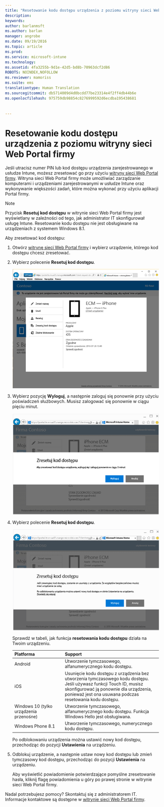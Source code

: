 ```yaml
---
title: "Resetowanie kodu dostępu urządzenia z poziomu witryny sieci Web Portal firmy | Microsoft Docs"
description: 
keywords: 
author: barlanmsft
ms.author: barlan
manager: angrobe
ms.date: 09/19/2016
ms.topic: article
ms.prod: 
ms.service: microsoft-intune
ms.technology: 
ms.assetid: 4fa3255b-9d1e-42d5-bd8b-70963dcf2d86
ROBOTS: NOINDEX,NOFOLLOW
ms.reviewer: mamoriss
ms.suite: ems
translationtype: Human Translation
ms.sourcegitcommit: db5714009d4d0bcdd77be23314e4f2ff4db44b6e
ms.openlocfilehash: 975759db98854c8276999592d6ecdba195438681


---
```



# <a name="reset-your-device-passcode-from-the-company-portal-website"></a>Resetowanie kodu dostępu urządzenia z poziomu witryny sieci Web Portal firmy

Jeśli utracisz numer PIN lub kod dostępu urządzenia zarejestrowanego w usłudze Intune, możesz zresetować go przy użyciu [witryny sieci Web Portal firmy](http://portal.manage.microsoft.com). Witryna sieci Web Portal firmy może umożliwiać zarządzanie komputerami i urządzeniami zarejestrowanymi w usłudze Intune oraz wykonywanie większości zadań, które można wykonać przy użyciu aplikacji Portal firmy.

> [!NOTE]
> Przycisk **Resetuj kod dostępu** w witrynie sieci Web Portal firmy jest wyświetlany w zależności od tego, jak administrator IT skonfigurował usługę Intune. Resetowanie kodu dostępu nie jest obsługiwane na urządzeniach z systemem Windows 8.1.

Aby zresetować kod dostępu:

1.  Otwórz [witrynę sieci Web Portal firmy](http://portal.manage.microsoft.com) i wybierz urządzenie, którego kod dostępu chcesz zresetować.

2.  Wybierz polecenie **Resetuj kod dostępu**.

    ![Szczegóły urządzenia wraz z przyciskiem Resetuj kod dostępu](./media/iwp-screen-with-all-options.png)

3.  Wybierz pozycję **Wyloguj**, a następnie zaloguj się ponownie przy użyciu poświadczeń służbowych. Musisz zalogować się ponownie w ciągu pięciu minut.

    ![Wiadomość dotycząca resetowania z przyciskiem Wyloguj](./media/iwp-2-sign-out.png)

4.  Wybierz polecenie **Resetuj kod dostępu**.

    ![Komunikat wyjaśniający, co się dzieje, gdy kodu dostępu zostaje zresetowany](./media/iwp-3-tap-reset-passcode-after-signin.png)

    Sprawdź w tabeli, jak funkcja **resetowania kodu dostępu** działa na Twoim urządzeniu.

    |Platforma|Support|
    |------------|-----------|
    |Android|Utworzenie tymczasowego, alfanumerycznego kodu dostępu.|
    |iOS|Usunięcie kodu dostępu z urządzenia bez utworzenia tymczasowego kodu dostępu. Jeśli używasz funkcji Touch ID, musisz skonfigurować ją ponownie dla urządzenia, ponieważ jest ona usuwana podczas resetowania kodu dostępu.|
    |Windows 10 (tylko urządzenia przenośne)|Utworzenie tymczasowego, alfanumerycznego kodu dostępu. Funkcja Windows Hello jest obsługiwana.|
    |Windows Phone 8.1|Utworzenie tymczasowego, numerycznego kodu dostępu.|
    Po odblokowaniu urządzenia można ustawić nowy kod dostępu, przechodząc do pozycji **Ustawienia** na urządzeniu.

5.  Odblokuj urządzenie, a następnie ustaw nowy kod dostępu lub zmień tymczasowy kod dostępu, przechodząc do pozycji **Ustawienia** na urządzeniu.

    Aby wyświetlić powiadomienie potwierdzające pomyślne zresetowanie hasła, kliknij flagę powiadomienia u góry po prawej stronie w witrynie sieci Web Portal firmy.

Nadal potrzebujesz pomocy? Skontaktuj się z administratorem IT. Informacje kontaktowe są dostępne w [witrynie sieci Web Portal firmy](http://portal.manage.microsoft.com).



<!--HONumber=Dec16_HO3-->


